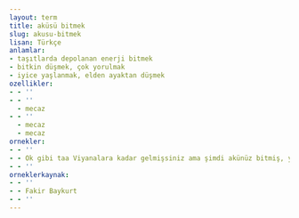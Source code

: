 ```yaml
---
layout: term
title: aküsü bitmek
slug: akusu-bitmek
lisan: Türkçe
anlamlar:
- taşıtlarda depolanan enerji bitmek
- bitkin düşmek, çok yorulmak
- iyice yaşlanmak, elden ayaktan düşmek
ozellikler:
- - ''
- - ''
  - mecaz
- - ''
  - mecaz
  - mecaz
ornekler:
- - ''
- - Ok gibi taa Viyanalara kadar gelmişsiniz ama şimdi akünüz bitmiş, yürümeye korkuyorsunuz.
- - ''
orneklerkaynak:
- - ''
- - Fakir Baykurt
- - ''
---
```

